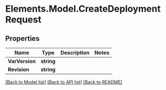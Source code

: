 # Elements.Model.CreateDeploymentRequest

## Properties

Name | Type | Description | Notes
------------ | ------------- | ------------- | -------------
**VarVersion** | **string** |  | 
**Revision** | **string** |  | 

[[Back to Model list]](../README.md#documentation-for-models) [[Back to API list]](../README.md#documentation-for-api-endpoints) [[Back to README]](../README.md)

